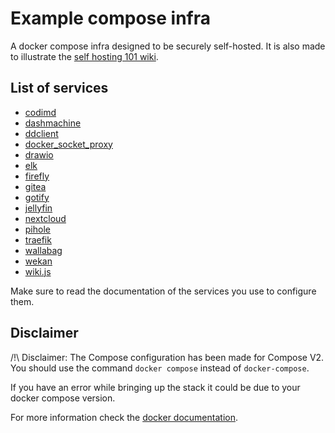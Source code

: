 # Example compose infra

A docker compose infra designed to be securely self-hosted. It is also made to illustrate the [self hosting 101 wiki](https://selfhosting101.wiki/).

## List of services

- [codimd](https://github.com/hackmdio/codimd)
- [dashmachine](https://github.com/rmountjoy92/DashMachine)
- [ddclient](https://github.com/ddclient/ddclient)
- [docker_socket_proxy](https://github.com/Tecnativa/docker-socket-proxy)
- [drawio](https://github.com/jgraph/drawio)
- [elk](https://github.com/elastic)
- [firefly](https://github.com/firefly-iii/firefly-iii)
- [gitea](https://github.com/go-gitea/gitea)
- [gotify](https://github.com/gotify/server)
- [jellyfin](https://github.com/jellyfin/jellyfin)
- [nextcloud](https://github.com/nextcloud/server)
- [pihole](https://github.com/pi-hole/pi-hole)
- [traefik](https://github.com/traefik/traefik)
- [wallabag](https://github.com/wallabag/wallabag)
- [wekan](https://github.com/wekan/wekan)
- [wiki.js](https://github.com/Requarks/wiki)

Make sure to read the documentation of the services you use to configure them.

## Disclaimer

/!\ Disclaimer: The Compose configuration has been made for Compose V2. You should use the command `docker compose` instead of `docker-compose`.

If you have an error while bringing up the stack it could be due to your docker compose version.

For more information check the [docker documentation](https://docs.docker.com/compose/cli-command/#installing-compose-v2).
